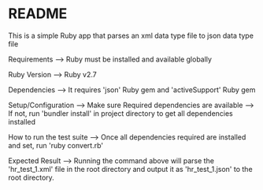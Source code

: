 # README
This is a simple Ruby app that parses an xml data type file to json data type file

Requirements
    --> Ruby must be installed and available globally

Ruby Version
    --> Ruby v2.7

Dependencies
    --> It requires 'json' Ruby gem and 'activeSupport' Ruby gem

Setup/Configuration
    --> Make sure Required dependencies are available
    --> If not, run 'bundler install' in project directory to get
        all dependencies installed

How to run the test suite
    --> Once all dependencies required are installed and set, run 'ruby 
        convert.rb'

Expected Result
    --> Running the command above will parse the 'hr_test_1.xml' file in the 
        root directory and output it as 'hr_test_1.json' to the root directory.
